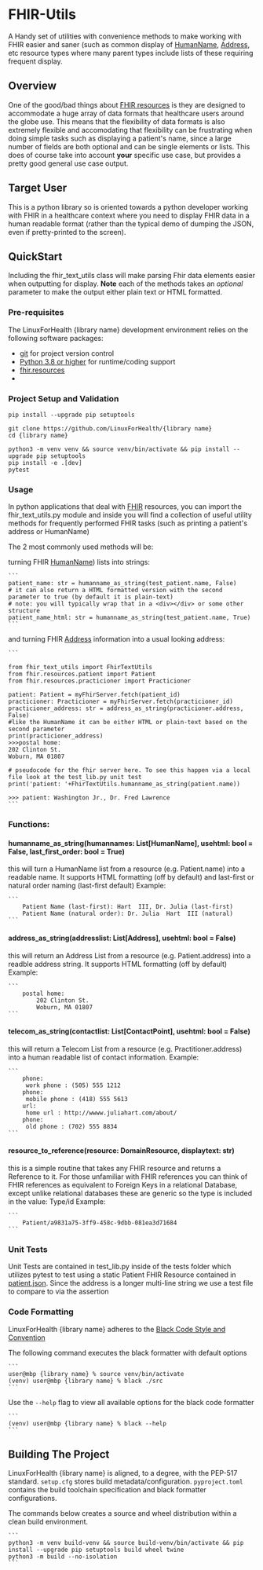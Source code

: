 # FHIR-Utils
A Handy set of utilities with convenience methods to make working with FHIR easier and saner (such as common display of
[HumanName](http://hl7.org/fhir/datatypes.html#HumanName), [Address](http://hl7.org/fhir/datatypes.html#Address), etc 
resource types where many parent types include lists of these requiring frequent display.

## Overview

One of the good/bad things about [FHIR resources](http://hl7.org/fhir/resourcelist.html) is they are designed to 
accommodate a huge array of data formats that healthcare users around the globe use. This means that the flexibility 
of data formats is also extremely flexible and accomodating that flexibility can be frustrating when doing simple 
tasks such as displaying a patient's name, since a large number of fields are both optional and can be single elements 
or lists. This does of course take into account **your** specific use case, but provides a pretty good general use 
case output.

## Target User
This is a python library so is oriented towards a python developer working with FHIR in a healthcare context where
you need to display FHIR data in a human readable format (rather than the typical demo of dumping the JSON, even if
pretty-printed to the screen).

## QuickStart
Including the fhir_text_utils class will make parsing Fhir data elements easier when outputting for display. 
**Note** each of the methods takes an *optional* parameter to make the output either plain text or HTML formatted.

### Pre-requisites
The LinuxForHealth {library name} development environment relies on the following software packages:

- [git](https://git-scm.com) for project version control
- [Python 3.8 or higher](https://www.python.org/downloads/) for runtime/coding support
- [fhir.resources](https://pypi.org/project/fhir.resources/)
- 
### Project Setup and Validation
```shell
pip install --upgrade pip setuptools

git clone https://github.com/LinuxForHealth/{library name}
cd {library name}

python3 -m venv venv && source venv/bin/activate && pip install --upgrade pip setuptools 
pip install -e .[dev]
pytest
```
### Usage
In python applications that deal with [FHIR](http://hl7.org/fhir/) resources, you can import the fhir_text_utils.py module and inside you will find a collection of useful utility methods for frequently performed FHIR tasks (such as printing a patient's address or HumanName)

The 2 most commonly used methods will be: 

turning FHIR [HumanName](http://hl7.org/fhir/datatypes.html#HumanName)) lists into strings:

    ```
    patient_name: str = humanname_as_string(test_patient.name, False)
    # it can also return a HTML formatted version with the second parameter to true (by default it is plain-text)
    # note: you will typically wrap that in a <div></div> or some other structure
    patient_name_html: str = humanname_as_string(test_patient.name, True)
    ```
and turning FHIR [Address](http://hl7.org/fhir/datatypes.html#Address) information into a usual looking address: 
 
    ```

    from fhir_text_utils import FhirTextUtils
    from fhir.resources.patient import Patient
    from fhir.resources.practicioner import Practicioner

    patient: Patient = myFhirServer.fetch(patient_id)
    practicioner: Practicioner = myFhirServer.fetch(practicioner_id)
    practicioner_address: str = address_as_string(practicioner.address, False)
    #like the HumanName it can be either HTML or plain-text based on the second parameter
    print(practicioner_address)
    >>>postal home:
	202 Clinton St. 
	Woburn, MA 01807
    
    # pseudocode for the fhir server here. To see this happen via a local file look at the test_lib.py unit test
    print('patient: '+FhirTextUtils.humanname_as_string(patient.name))

    >>> patient: Washington Jr., Dr. Fred Lawrence
    ```
### Functions:
#### humanname_as_string(humannames: List[HumanName], usehtml: bool = False, last_first_order: bool = True)
this will turn a HumanName list from a resource (e.g. Patient.name) into a readable name. It supports HTML
formatting (off by default) and last-first or natural order naming (last-first default)
Example:

    ```
        Patient Name (last-first): Hart  III, Dr. Julia (last-first)
        Patient Name (natural order): Dr. Julia  Hart  III (natural)
    ```

#### address_as_string(addresslist: List[Address], usehtml: bool = False)
this will return an Address List from a resource (e.g. Patient.address) into a readble address string. It supports
HTML formatting (off by default)
Example:

    ```
        postal home:
            202 Clinton St.
            Woburn, MA 01807
    ```

#### telecom_as_string(contactlist: List[ContactPoint], usehtml: bool = False)
this will return a Telecom List from a resource (e.g. Practitioner.address) into a human readable list of
contact information.
    Example:

    ```
        phone:
         work phone : (505) 555 1212 
        phone:
         mobile phone : (418) 555 5613 
        url:
         home url : http://wwww.juliahart.com/about/ 
        phone:
         old phone : (702) 555 8834 
    ```
         
#### resource_to_reference(resource: DomainResource, displaytext: str)
 this is a simple routine that takes any FHIR resource and returns a Reference to it. For those unfamiliar with
 FHIR references you can think of FHIR references as equivalent to Foreign Keys in a relational Database, except
 unlike relational databases these are generic so the type is included in the value: Type/id
    Example:

    ```
        Patient/a9831a75-3ff9-458c-9dbb-081ea3d71684
    ```

### Unit Tests
Unit Tests are contained in test_lib.py inside of the tests folder which utilizes pytest to test using a static
Patient FHIR Resource contained in [patient.json](tests/patient.json). Since the address is a longer multi-line string we use a test file
to compare to via the assertion

### Code Formatting

LinuxForHealth {library name} adheres to the [Black Code Style and Convention](https://black.readthedocs.io/en/stable/index.html)

The following command executes the black formatter with default options

    ```
    user@mbp {library name} % source venv/bin/activate
    (venv) user@mbp {library name} % black ./src
    ```

Use the `--help` flag to view all available options for the black code formatter

    ```
    (venv) user@mbp {library name} % black --help
    ```

## Building The Project
LinuxForHealth {library name} is aligned, to a degree, with the PEP-517 standard. `setup.cfg` stores build metadata/configuration.
`pyproject.toml` contains the build toolchain specification and black formatter configurations.

The commands below creates a source and wheel distribution within a clean build environment.

    ```
    python3 -m venv build-venv && source build-venv/bin/activate && pip install --upgrade pip setuptools build wheel twine
    python3 -m build --no-isolation
    ```
